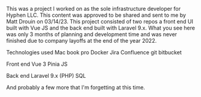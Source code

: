 This was a project I worked on as the sole infrastructure developer for Hyphen LLC. This content was approved to be shared and sent to me by Matt Drouin on 03/14/23. This project consisted of two repos a front end UI built with Vue JS and the back end built with Laravel 9.x. What you see here was only 3 months of planning and development time and was never finished due to company layoffs at the end of the year 2022. 

Technologies used
Mac book pro
Docker
Jira
Confluence
git
bitbucket

Front end
Vue 3
Pinia JS

Back end
Laravel 9.x (PHP)
SQL

And probably a few more that I'm forgetting at this time.
